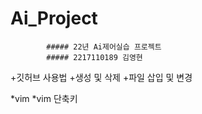 # Ai_Project

            ##### 22년 Ai제어실습 프로젝트
            ##### 2217110189 김영현

+깃허브 사용법
            +생성 및 삭제
            +파일 삽입 및 변경
            

*vim
            *vim 단축키
